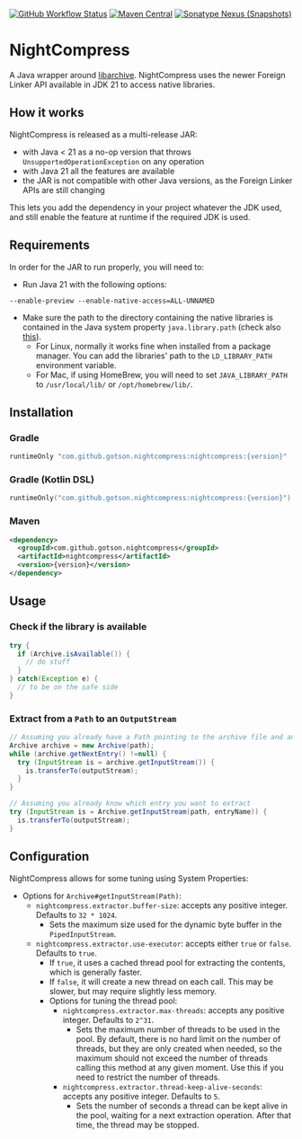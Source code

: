 [![GitHub Workflow Status](https://img.shields.io/github/actions/workflow/status/gotson/NightCompress/ci.yml?branch=main&style=flat-square)](https://github.com/gotson/NightCompress/actions/workflows/ci.yml)
[![Maven Central](https://img.shields.io/maven-central/v/com.github.gotson.nightcompress/nightcompress?color=blue&style=flat-square)](https://search.maven.org/search?q=g:com.github.gotson.nightcompress)
[![Sonatype Nexus (Snapshots)](https://img.shields.io/nexus/s/com.github.gotson.nightcompress/nightcompress?color=blue&label=maven-snapshot&server=https%3A%2F%2Foss.sonatype.org&style=flat-square)](https://oss.sonatype.org/content/repositories/snapshots/com/github/gotson/nightcompress/)

# NightCompress

A Java wrapper around [libarchive](https://libarchive.org/). NightCompress uses the newer Foreign Linker API
available in JDK 21 to access native libraries.

## How it works

NightCompress is released as a multi-release JAR:

- with Java < 21 as a no-op version that throws `UnsupportedOperationException` on any operation
- with Java 21 all the features are available
- the JAR is not compatible with other Java versions, as the Foreign Linker APIs are still changing

This lets you add the dependency in your project whatever the JDK used, and still enable the feature at runtime if the required JDK is used. 

## Requirements

In order for the JAR to run properly, you will need to:

- Run Java 21 with the following options:

```
--enable-preview --enable-native-access=ALL-UNNAMED
```

- Make sure the path to the directory containing the native libraries is contained in the Java system
  property `java.library.path` (check
  also [this](https://stackoverflow.com/questions/20038789/default-java-library-path)).
  - For Linux, normally it works fine when installed from a package manager. You can add the libraries' path to
    the `LD_LIBRARY_PATH` environment variable.
  - For Mac, if using HomeBrew, you will need to set `JAVA_LIBRARY_PATH` to `/usr/local/lib/` or `/opt/homebrew/lib/`.

## Installation

### Gradle

```groovy
runtimeOnly "com.github.gotson.nightcompress:nightcompress:{version}"
```

### Gradle (Kotlin DSL)

```kotlin
runtimeOnly("com.github.gotson.nightcompress:nightcompress:{version}")
```

### Maven

```xml
<dependency>
  <groupId>com.github.gotson.nightcompress</groupId>
  <artifactId>nightcompress</artifactId>
  <version>{version}</version>
</dependency>
```

## Usage

### Check if the library is available

```java
try {
  if (Archive.isAvailable()) {
    // do stuff
  }
} catch(Exception e) {
  // to be on the safe side
}
```

### Extract from a `Path` to an `OutputStream`
```java
// Assuming you already have a Path pointing to the archive file and an OutputStream for writing to
Archive archive = new Archive(path);
while (archive.getNextEntry() !=null) {
  try (InputStream is = archive.getInputStream()) {
    is.transferTo(outputStream);
  }
}

// Assuming you already know which entry you want to extract
try (InputStream is = Archive.getInputStream(path, entryName)) {
  is.transferTo(outputStream);
}
```

## Configuration

NightCompress allows for some tuning using System Properties:

- Options for `Archive#getInputStream(Path)`:
  - `nightcompress.extractor.buffer-size`: accepts any positive integer. Defaults to `32 * 1024`.
    - Sets the maximum size used for the dynamic byte buffer in the `PipedInputStream`.
  - `nightcompress.extractor.use-executor`: accepts either `true` or `false`. Defaults to `true`.
    - If `true`, it uses a cached thread pool for extracting the contents, which is generally faster.
    - If `false`, it will create a new thread on each call. This may be slower, but may require slightly less memory.
    - Options for tuning the thread pool:
      - `nightcompress.extractor.max-threads`: accepts any positive integer. Defaults to `2^31`.
        - Sets the maximum number of threads to be used in the pool. By default, there is no hard limit on the number
          of threads, but they are only created when needed, so the maximum should not exceed the number of threads
          calling this method at any given moment. Use this if you need to restrict the number of threads.
      - `nightcompress.extractor.thread-keep-alive-seconds`: accepts any positive integer. Defaults to `5`.
        - Sets the number of seconds a thread can be kept alive in the pool, waiting for a next extraction operation.
          After that time, the thread may be stopped.
